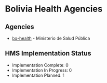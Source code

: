 # Bolivia Health Agencies

## Agencies

- [bo-health](bo-health/index.md) - Ministerio de Salud Pública

## HMS Implementation Status

- Implementation Complete: 0
- Implementation In Progress: 0
- Implementation Planned: 1
